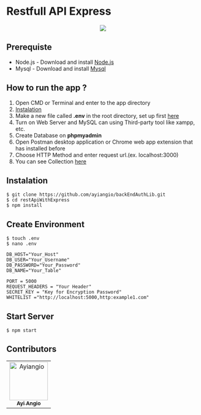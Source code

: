 # Restfull API Express


<p align="center">
  <a href="https://nodejs.org/">
    <img src="https://cdn-images-1.medium.com/max/871/1*d2zLEjERsrs1Rzk_95QU9A.png">
  </a>
</p>

## Prerequiste

- Node.js - Download and install [Node.js](https://nodejs.org/en/)
- Mysql - Download and install [Mysql](https://www.mysql.com/downloads/)

## How to run the app ?
1. Open CMD or Terminal and enter to the app directory
2. [Instalation](#Instalation)
3. Make a new file called **.env** in the root directory, set up first [here](#Create-Environment)
4. Turn on Web Server and MySQL can using Third-party tool like xampp, etc.
5. Create Database on **phpmyadmin**
6. Open Postman desktop application or Chrome web app extension that has installed before
7. Choose HTTP Method and enter request url.(ex. localhost:3000)
8. You can see Collection [here](https://www.getpostman.com/collections/b6211b18660e3c1a6b32)

## Instalation

```
$ git clone https://github.com/ayiangio/backEndAuthLib.git
$ cd restApiWithExpress
$ npm install
```
## Create Environment
```
$ touch .env
$ nano .env
```
```
DB_HOST="Your_Host"
DB_USER="Your_Username"
DB_PASSWORD="Your_Password"
DB_NAME="Your_Table"

PORT = 5000
REQUEST_HEADERS = "Your Header"
SECRET_KEY = "Key for Encryption Password"
WHITELIST ="http://localhost:5000,http:example1.com"
```
## Start Server
```
$ npm start
```

## Contributors
<center>
  <table>
    <tr>
      <td align="center">
        <a href="https://github.com/ayiangio">
          <img width="100" src="https://avatars3.githubusercontent.com/u/15377357?s=460&v=4" alt="Ayiangio"><br/>
          <sub><b>Ayi Angio</b></sub>
        </a>
      </td>
    </tr>
  </table>
</center>